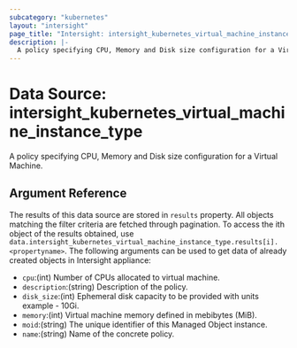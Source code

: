 ```yaml
---
subcategory: "kubernetes"
layout: "intersight"
page_title: "Intersight: intersight_kubernetes_virtual_machine_instance_type"
description: |-
  A policy specifying CPU, Memory and Disk size configuration for a Virtual Machine.
---
```


# Data Source: intersight_kubernetes_virtual_machine_instance_type
A policy specifying CPU, Memory and Disk size configuration for a Virtual Machine.
## Argument Reference
The results of this data source are stored in `results` property.
All objects matching the filter criteria are fetched through pagination.
To access the ith object of the results obtained, use `data.intersight_kubernetes_virtual_machine_instance_type.results[i].<propertyname>`.
The following arguments can be used to get data of already created objects in Intersight appliance:
* `cpu`:(int) Number of CPUs allocated to virtual machine. 
* `description`:(string) Description of the policy. 
* `disk_size`:(int) Ephemeral disk capacity to be provided with units example - 10Gi. 
* `memory`:(int) Virtual machine memory defined in mebibytes (MiB). 
* `moid`:(string) The unique identifier of this Managed Object instance. 
* `name`:(string) Name of the concrete policy. 
 